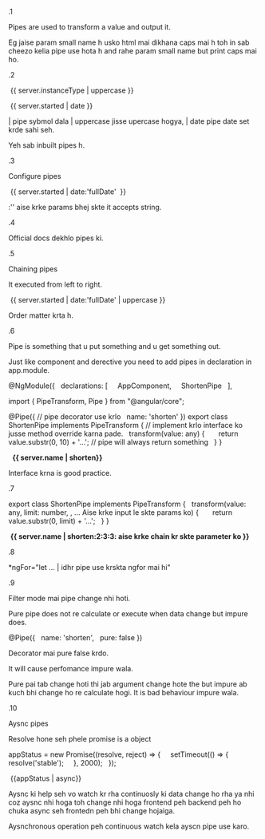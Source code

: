 .1

Pipes are used to transform a value and output it.

Eg jaise param small name h usko html mai dikhana caps mai h toh in sab cheezo kelia pipe use hota h and rahe param small name but print caps mai ho.


.2

 {{ server.instanceType | uppercase }} 

 {{ server.started | date }}


| pipe sybmol dala | uppercase jisse upercase hogya, | date pipe date set krde sahi seh.

Yeh sab inbuilt pipes h.


.3

Configure pipes

 {{ server.started | date:'fullDate'  }}

:'' aise krke params bhej skte it accepts string.


.4

Official docs dekhlo pipes ki.


.5

Chaining pipes

It executed from left to right.

 {{ server.started | date:'fullDate' | uppercase }}
 
Order matter krta h.


.6

Pipe is something that u put something and u get something out.

Just like component and derective you need to add pipes in declaration in app.module.

@NgModule({
  declarations: [
    AppComponent,
    ShortenPipe
  ],


import { PipeTransform, Pipe } from "@angular/core";

@Pipe({ // pipe decorator use krlo
  name: 'shorten'
})
export class ShortenPipe implements PipeTransform { // implement krlo interface ko jusse method override karna pade.
  transform(value: any) {
      return value.substr(0, 10) + '...'; // pipe will always return something
  }
}


  <strong>{{ server.name | shorten}}</strong> 

Interface krna is good practice.


.7

export class ShortenPipe implements PipeTransform {
  transform(value: any, limit: number, , ... Aise krke input le skte params ko) {
      return value.substr(0, limit) + '...';
  }
}

 <strong>{{ server.name | shorten:2:3:3: aise krke chain kr skte parameter ko }}</strong>


.8

*ngFor="let ... | idhr pipe use krskta ngfor mai hi"



.9

Filter mode mai pipe change nhi hoti.

Pure pipe does not re calculate or execute when data change but impure does.

@Pipe({
  name: 'shorten',
  pure: false
})

Decorator mai pure false krdo.

It will cause perfomance impure wala.

Pure pai tab change hoti thi jab argument change hote the but impure ab kuch bhi change ho re calculate hogi. It is bad behaviour impure wala.



.10

Aysnc pipes

Resolve hone seh phele promise is a object


appStatus = new Promise((resolve, reject) => {
    setTimeout(() => {
      resolve('stable');
    }, 2000);
  });


 {{appStatus | async}}

Aysnc ki help seh vo watch kr rha continuosly ki data change ho rha ya nhi coz aysnc nhi hoga toh change nhi hoga frontend peh backend peh ho chuka async seh frontedn peh bhi change hojaiga.


Aysnchronous operation peh continuous watch kela ayscn pipe use karo.
